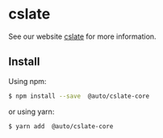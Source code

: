 # cslate

See our website [cslate](http://rojer95.github.io/cslate) for more information.

## Install

Using npm:

```bash
$ npm install --save  @auto/cslate-core
```

or using yarn:

```bash
$ yarn add  @auto/cslate-core
```
